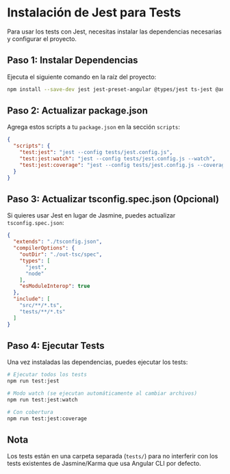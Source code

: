 # Instalación de Jest para Tests

Para usar los tests con Jest, necesitas instalar las dependencias necesarias y configurar el proyecto.

## Paso 1: Instalar Dependencias

Ejecuta el siguiente comando en la raíz del proyecto:

```bash
npm install --save-dev jest jest-preset-angular @types/jest ts-jest @angular-builders/jest
```

## Paso 2: Actualizar package.json

Agrega estos scripts a tu `package.json` en la sección `scripts`:

```json
{
  "scripts": {
    "test:jest": "jest --config tests/jest.config.js",
    "test:jest:watch": "jest --config tests/jest.config.js --watch",
    "test:jest:coverage": "jest --config tests/jest.config.js --coverage"
  }
}
```

## Paso 3: Actualizar tsconfig.spec.json (Opcional)

Si quieres usar Jest en lugar de Jasmine, puedes actualizar `tsconfig.spec.json`:

```json
{
  "extends": "./tsconfig.json",
  "compilerOptions": {
    "outDir": "./out-tsc/spec",
    "types": [
      "jest",
      "node"
    ],
    "esModuleInterop": true
  },
  "include": [
    "src/**/*.ts",
    "tests/**/*.ts"
  ]
}
```

## Paso 4: Ejecutar Tests

Una vez instaladas las dependencias, puedes ejecutar los tests:

```bash
# Ejecutar todos los tests
npm run test:jest

# Modo watch (se ejecutan automáticamente al cambiar archivos)
npm run test:jest:watch

# Con cobertura
npm run test:jest:coverage
```

## Nota

Los tests están en una carpeta separada (`tests/`) para no interferir con los tests existentes de Jasmine/Karma que usa Angular CLI por defecto.

